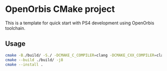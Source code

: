 # OpenOrbis CMake project

This is a template for quick start with PS4 development using OpenOrbis toolchain.

## Usage

```bash
cmake -B./build/ -S./ -DCMAKE_C_COMPILER=clang -DCMAKE_CXX_COMPILER=clang++ -DCMAKE_TOOLCHAIN_FILE=OpenOrbis-tc.cmake
cmake --build ./build/ -j8
cmake --install .
```

